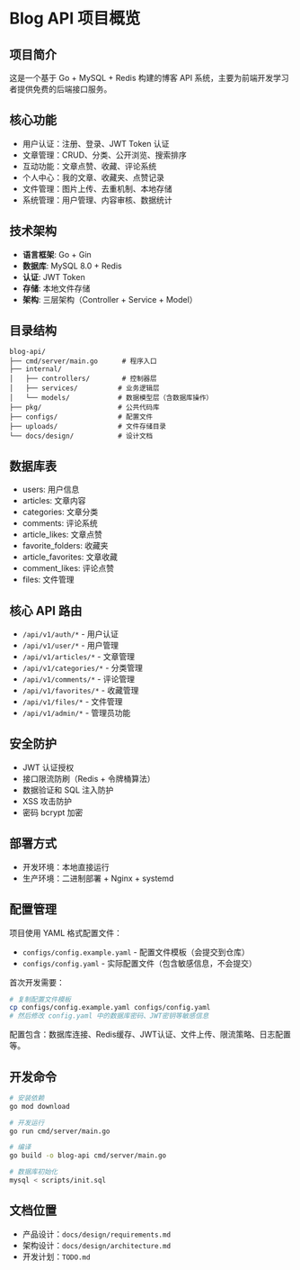 # Blog API 项目概览

## 项目简介

这是一个基于 Go + MySQL + Redis 构建的博客 API 系统，主要为前端开发学习者提供免费的后端接口服务。

## 核心功能

- 用户认证：注册、登录、JWT Token 认证
- 文章管理：CRUD、分类、公开浏览、搜索排序
- 互动功能：文章点赞、收藏、评论系统
- 个人中心：我的文章、收藏夹、点赞记录
- 文件管理：图片上传、去重机制、本地存储
- 系统管理：用户管理、内容审核、数据统计

## 技术架构

- **语言框架**: Go + Gin
- **数据库**: MySQL 8.0 + Redis
- **认证**: JWT Token
- **存储**: 本地文件存储
- **架构**: 三层架构（Controller + Service + Model）

## 目录结构

```
blog-api/
├── cmd/server/main.go      # 程序入口
├── internal/
│   ├── controllers/        # 控制器层
│   ├── services/          # 业务逻辑层
│   └── models/            # 数据模型层（含数据库操作）
├── pkg/                   # 公共代码库
├── configs/               # 配置文件
├── uploads/               # 文件存储目录
└── docs/design/           # 设计文档
```

## 数据库表

- users: 用户信息
- articles: 文章内容
- categories: 文章分类
- comments: 评论系统
- article_likes: 文章点赞
- favorite_folders: 收藏夹
- article_favorites: 文章收藏
- comment_likes: 评论点赞
- files: 文件管理

## 核心 API 路由

- `/api/v1/auth/*` - 用户认证
- `/api/v1/user/*` - 用户管理
- `/api/v1/articles/*` - 文章管理
- `/api/v1/categories/*` - 分类管理
- `/api/v1/comments/*` - 评论管理
- `/api/v1/favorites/*` - 收藏管理
- `/api/v1/files/*` - 文件管理
- `/api/v1/admin/*` - 管理员功能

## 安全防护

- JWT 认证授权
- 接口限流防刷（Redis + 令牌桶算法）
- 数据验证和 SQL 注入防护
- XSS 攻击防护
- 密码 bcrypt 加密

## 部署方式

- 开发环境：本地直接运行
- 生产环境：二进制部署 + Nginx + systemd

## 配置管理

项目使用 YAML 格式配置文件：
- `configs/config.example.yaml` - 配置文件模板（会提交到仓库）
- `configs/config.yaml` - 实际配置文件（包含敏感信息，不会提交）

首次开发需要：
```bash
# 复制配置文件模板
cp configs/config.example.yaml configs/config.yaml
# 然后修改 config.yaml 中的数据库密码、JWT密钥等敏感信息
```

配置包含：数据库连接、Redis缓存、JWT认证、文件上传、限流策略、日志配置等。

## 开发命令

```bash
# 安装依赖
go mod download

# 开发运行
go run cmd/server/main.go

# 编译
go build -o blog-api cmd/server/main.go

# 数据库初始化
mysql < scripts/init.sql
```

## 文档位置

- 产品设计：`docs/design/requirements.md`
- 架构设计：`docs/design/architecture.md`
- 开发计划：`TODO.md`

